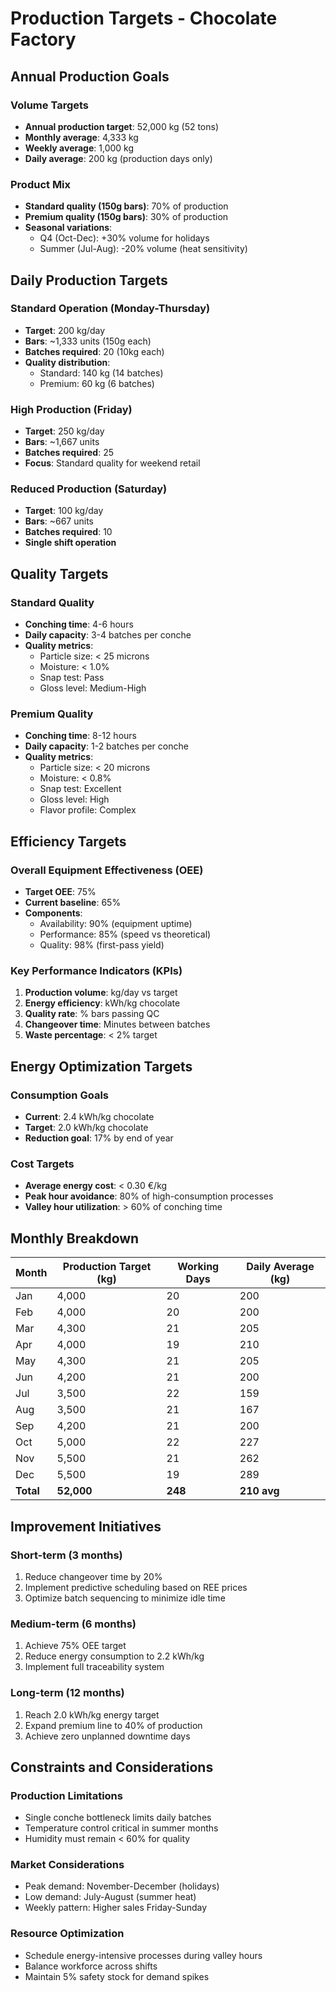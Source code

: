 # Production Targets - Chocolate Factory

## Annual Production Goals

### Volume Targets
- **Annual production target**: 52,000 kg (52 tons)
- **Monthly average**: 4,333 kg
- **Weekly average**: 1,000 kg
- **Daily average**: 200 kg (production days only)

### Product Mix
- **Standard quality (150g bars)**: 70% of production
- **Premium quality (150g bars)**: 30% of production
- **Seasonal variations**:
  - Q4 (Oct-Dec): +30% volume for holidays
  - Summer (Jul-Aug): -20% volume (heat sensitivity)

## Daily Production Targets

### Standard Operation (Monday-Thursday)
- **Target**: 200 kg/day
- **Bars**: ~1,333 units (150g each)
- **Batches required**: 20 (10kg each)
- **Quality distribution**:
  - Standard: 140 kg (14 batches)
  - Premium: 60 kg (6 batches)

### High Production (Friday)
- **Target**: 250 kg/day
- **Bars**: ~1,667 units
- **Batches required**: 25
- **Focus**: Standard quality for weekend retail

### Reduced Production (Saturday)
- **Target**: 100 kg/day
- **Bars**: ~667 units
- **Batches required**: 10
- **Single shift operation**

## Quality Targets

### Standard Quality
- **Conching time**: 4-6 hours
- **Daily capacity**: 3-4 batches per conche
- **Quality metrics**:
  - Particle size: < 25 microns
  - Moisture: < 1.0%
  - Snap test: Pass
  - Gloss level: Medium-High

### Premium Quality
- **Conching time**: 8-12 hours
- **Daily capacity**: 1-2 batches per conche
- **Quality metrics**:
  - Particle size: < 20 microns
  - Moisture: < 0.8%
  - Snap test: Excellent
  - Gloss level: High
  - Flavor profile: Complex

## Efficiency Targets

### Overall Equipment Effectiveness (OEE)
- **Target OEE**: 75%
- **Current baseline**: 65%
- **Components**:
  - Availability: 90% (equipment uptime)
  - Performance: 85% (speed vs theoretical)
  - Quality: 98% (first-pass yield)

### Key Performance Indicators (KPIs)
1. **Production volume**: kg/day vs target
2. **Energy efficiency**: kWh/kg chocolate
3. **Quality rate**: % bars passing QC
4. **Changeover time**: Minutes between batches
5. **Waste percentage**: < 2% target

## Energy Optimization Targets

### Consumption Goals
- **Current**: 2.4 kWh/kg chocolate
- **Target**: 2.0 kWh/kg chocolate
- **Reduction goal**: 17% by end of year

### Cost Targets
- **Average energy cost**: < 0.30 €/kg
- **Peak hour avoidance**: 80% of high-consumption processes
- **Valley hour utilization**: > 60% of conching time

## Monthly Breakdown

| Month | Production Target (kg) | Working Days | Daily Average (kg) |
|-------|------------------------|--------------|-------------------|
| Jan   | 4,000                  | 20           | 200               |
| Feb   | 4,000                  | 20           | 200               |
| Mar   | 4,300                  | 21           | 205               |
| Apr   | 4,000                  | 19           | 210               |
| May   | 4,300                  | 21           | 205               |
| Jun   | 4,200                  | 21           | 200               |
| Jul   | 3,500                  | 22           | 159               |
| Aug   | 3,500                  | 21           | 167               |
| Sep   | 4,200                  | 21           | 200               |
| Oct   | 5,000                  | 22           | 227               |
| Nov   | 5,500                  | 21           | 262               |
| Dec   | 5,500                  | 19           | 289               |
| **Total** | **52,000**         | **248**      | **210 avg**       |

## Improvement Initiatives

### Short-term (3 months)
1. Reduce changeover time by 20%
2. Implement predictive scheduling based on REE prices
3. Optimize batch sequencing to minimize idle time

### Medium-term (6 months)
1. Achieve 75% OEE target
2. Reduce energy consumption to 2.2 kWh/kg
3. Implement full traceability system

### Long-term (12 months)
1. Reach 2.0 kWh/kg energy target
2. Expand premium line to 40% of production
3. Achieve zero unplanned downtime days

## Constraints and Considerations

### Production Limitations
- Single conche bottleneck limits daily batches
- Temperature control critical in summer months
- Humidity must remain < 60% for quality

### Market Considerations
- Peak demand: November-December (holidays)
- Low demand: July-August (summer heat)
- Weekly pattern: Higher sales Friday-Sunday

### Resource Optimization
- Schedule energy-intensive processes during valley hours
- Balance workforce across shifts
- Maintain 5% safety stock for demand spikes